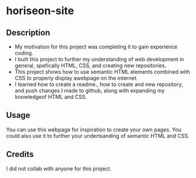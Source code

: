 # horiseon-site
## Description
- My motivation for this project was completing it to gain experience coding.
- I built this project to further my understanding of web development in general, spefically HTML, CSS, and creating new repositories.
- This project shows how to use semantic HTML elements combined with CSS to properly display awebpage on the internet.
- I learned how to create a readme., how to create and new repository, and push changes I made to github, along with expanding my knowledgeof HTML and CSS.
## Usage
You can use this webpage for inspiration to create your own pages. You could also use it to further your undertsanding of semantic HTML and CSS.
## Credits
I did not collab with anyone for this project. 